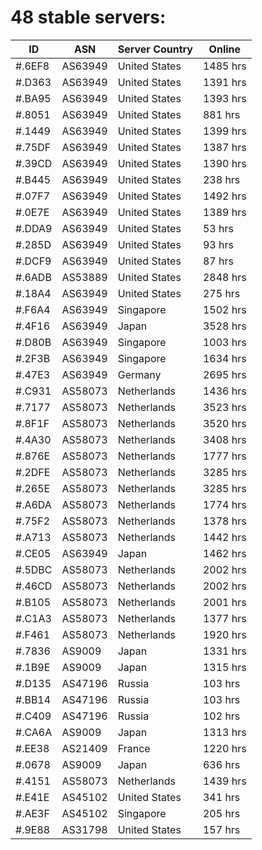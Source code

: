 # 48 stable servers:

| ID | ASN | Server Country | Online |
| ------ | ------ | ------ | ------ |
| #.6EF8 | AS63949 | United States | 1485 hrs |
| #.D363 | AS63949 | United States | 1391 hrs |
| #.BA95 | AS63949 | United States | 1393 hrs |
| #.8051 | AS63949 | United States | 881 hrs |
| #.1449 | AS63949 | United States | 1399 hrs |
| #.75DF | AS63949 | United States | 1387 hrs |
| #.39CD | AS63949 | United States | 1390 hrs |
| #.B445 | AS63949 | United States | 238 hrs |
| #.07F7 | AS63949 | United States | 1492 hrs |
| #.0E7E | AS63949 | United States | 1389 hrs |
| #.DDA9 | AS63949 | United States | 53 hrs |
| #.285D | AS63949 | United States | 93 hrs |
| #.DCF9 | AS63949 | United States | 87 hrs |
| #.6ADB | AS53889 | United States | 2848 hrs |
| #.18A4 | AS63949 | United States | 275 hrs |
| #.F6A4 | AS63949 | Singapore | 1502 hrs |
| #.4F16 | AS63949 | Japan | 3528 hrs |
| #.D80B | AS63949 | Singapore | 1003 hrs |
| #.2F3B | AS63949 | Singapore | 1634 hrs |
| #.47E3 | AS63949 | Germany | 2695 hrs |
| #.C931 | AS58073 | Netherlands | 1436 hrs |
| #.7177 | AS58073 | Netherlands | 3523 hrs |
| #.8F1F | AS58073 | Netherlands | 3520 hrs |
| #.4A30 | AS58073 | Netherlands | 3408 hrs |
| #.876E | AS58073 | Netherlands | 1777 hrs |
| #.2DFE | AS58073 | Netherlands | 3285 hrs |
| #.265E | AS58073 | Netherlands | 3285 hrs |
| #.A6DA | AS58073 | Netherlands | 1774 hrs |
| #.75F2 | AS58073 | Netherlands | 1378 hrs |
| #.A713 | AS58073 | Netherlands | 1442 hrs |
| #.CE05 | AS63949 | Japan | 1462 hrs |
| #.5DBC | AS58073 | Netherlands | 2002 hrs |
| #.46CD | AS58073 | Netherlands | 2002 hrs |
| #.B105 | AS58073 | Netherlands | 2001 hrs |
| #.C1A3 | AS58073 | Netherlands | 1377 hrs |
| #.F461 | AS58073 | Netherlands | 1920 hrs |
| #.7836 | AS9009 | Japan | 1331 hrs |
| #.1B9E | AS9009 | Japan | 1315 hrs |
| #.D135 | AS47196 | Russia | 103 hrs |
| #.BB14 | AS47196 | Russia | 103 hrs |
| #.C409 | AS47196 | Russia | 102 hrs |
| #.CA6A | AS9009 | Japan | 1313 hrs |
| #.EE38 | AS21409 | France | 1220 hrs |
| #.0678 | AS9009 | Japan | 636 hrs |
| #.4151 | AS58073 | Netherlands | 1439 hrs |
| #.E41E | AS45102 | United States | 341 hrs |
| #.AE3F | AS45102 | Singapore | 205 hrs |
| #.9E88 | AS31798 | United States | 157 hrs |

